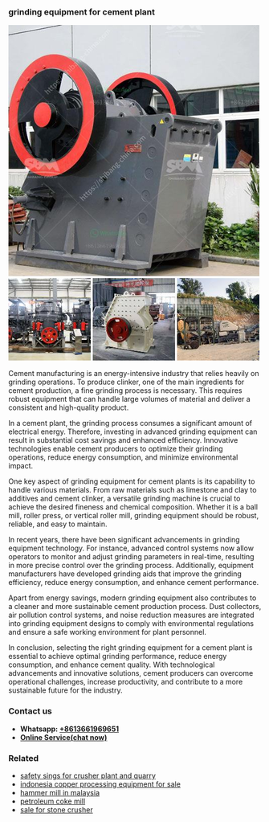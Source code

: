 <h3>grinding equipment for cement plant</h3><img src='1708309540.jpg' alt=''><p>Cement manufacturing is an energy-intensive industry that relies heavily on grinding operations. To produce clinker, one of the main ingredients for cement production, a fine grinding process is necessary. This requires robust equipment that can handle large volumes of material and deliver a consistent and high-quality product.</p><p>In a cement plant, the grinding process consumes a significant amount of electrical energy. Therefore, investing in advanced grinding equipment can result in substantial cost savings and enhanced efficiency. Innovative technologies enable cement producers to optimize their grinding operations, reduce energy consumption, and minimize environmental impact.</p><p>One key aspect of grinding equipment for cement plants is its capability to handle various materials. From raw materials such as limestone and clay to additives and cement clinker, a versatile grinding machine is crucial to achieve the desired fineness and chemical composition. Whether it is a ball mill, roller press, or vertical roller mill, grinding equipment should be robust, reliable, and easy to maintain.</p><p>In recent years, there have been significant advancements in grinding equipment technology. For instance, advanced control systems now allow operators to monitor and adjust grinding parameters in real-time, resulting in more precise control over the grinding process. Additionally, equipment manufacturers have developed grinding aids that improve the grinding efficiency, reduce energy consumption, and enhance cement performance.</p><p>Apart from energy savings, modern grinding equipment also contributes to a cleaner and more sustainable cement production process. Dust collectors, air pollution control systems, and noise reduction measures are integrated into grinding equipment designs to comply with environmental regulations and ensure a safe working environment for plant personnel.</p><p>In conclusion, selecting the right grinding equipment for a cement plant is essential to achieve optimal grinding performance, reduce energy consumption, and enhance cement quality. With technological advancements and innovative solutions, cement producers can overcome operational challenges, increase productivity, and contribute to a more sustainable future for the industry.</p><h3>Contact us</h3><ul><li><strong>Whatsapp:&nbsp;<a href="https://wa.me/8613661969651">+8613661969651</a></strong></li><li><a href="https://swt.shibang-china.com/?git&amp;zhl&amp;grinding equipment for cement plant"><strong>Online Service(chat now)</strong></a></li></ul><h3>Related</h3><ul><li><a href='safety sings for crusher plant and quarry.md'>safety sings for crusher plant and quarry</a></li><li><a href='indonesia copper processing equipment for sale.md'>indonesia copper processing equipment for sale</a></li><li><a href='hammer mill in malaysia.md'>hammer mill in malaysia</a></li><li><a href='petroleum coke mill.md'>petroleum coke mill</a></li><li><a href='sale for stone crusher.md'>sale for stone crusher</a></li></ul>